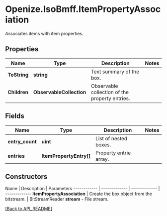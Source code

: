 # Openize.IsoBmff.ItemPropertyAssociation

Associates items with item properties.

## Properties

Name | Type | Description | Notes
------------ | ------------- | ------------- | -------------
**ToString** | **string** | Text summary of the box. | 
**Children** | **ObservableCollection<ItemPropertyEntry>** | Observable collection of the property entries. | 

## Fields

Name | Type | Description | Notes
------------ | ------------- | ------------- | -------------
**entry_count** | **uint** | List of nested boxes. | 
**entries** | **ItemPropertyEntry[]** | Property entrie array. | 

## Constructors

Name | Description | Parameters
------------ | ------------- | ------------- | -------------
**ItemPropertyAssociation** | Create the box object from the bitstream. | BitStreamReader <b>stream</b> - File stream.

[[Back to API_README]](API_README.md)